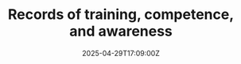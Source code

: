 ---
title: Records of training, competence, and awareness
linkTitle: Records of training, competence, and awareness
date: '2025-04-29T17:09:00Z'
weight: 1
description: A structured framework for maintaining records of training, competence,
  and awareness is essential for ISO 9001:2015 compliance, ensuring employees are
  qualified and engaged in the quality management system. Key elements include training,
  competence, and awareness records, which must be documented, reviewed, and updated
  regularly.
draft: false
ref: records-of-training-competence-and-awareness
---